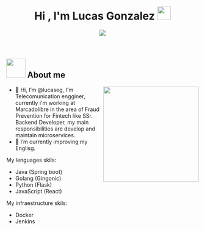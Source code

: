 <h1 align="center">Hi , I'm Lucas Gonzalez <img src="https://media.giphy.com/media/hvRJCLFzcasrR4ia7z/giphy.gif" width="35"></h1>
<p align="center">
  <a href="https://github.com/DenverCoder1/readme-typing-svg"><img src="https://readme-typing-svg.herokuapp.com?font=Time+New+Roman&color=%23C8BE25&size=25&center=true&vCenter=true&width=600&height=100&lines=Software+Engineer"></a>
</p>
<br>

	
## <picture><img src = "https://github.com/7oSkaaa/7oSkaaa/blob/main/Images/about_me.gif?raw=true" width = 50px></picture> About me

<picture> <img align="right" src="https://github.com/7oSkaaa/7oSkaaa/blob/main/Images/Right_Side.gif?raw=true" width = 250px></picture>

- 👋 Hi, I’m @lucaseg, I'm Telecomunication engginer, currently i'm working at Marcadolibre in the area of Fraud Prevention for Fintech like SSr. Backend Developer, my main responsibilities are develop and maintain microservices.
- 🌱 I’m currently improving my Englisg.

My lenguages skils:
- Java (Spring boot)
- Golang (Gingonic)
- Python (Flask)
- JavaScript (React)

My infraestructure skils:
- Docker
- Jenkins
